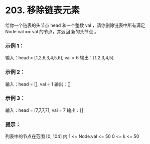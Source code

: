 # 203. 移除链表元素
给你一个链表的头节点 head 和一个整数 val ，请你删除链表中所有满足 Node.val == val 的节点，并返回 新的头节点 。

### 示例 1：
输入：head = [1,2,6,3,4,5,6], val = 6
输出：[1,2,3,4,5]

### 示例 2：
输入：head = [], val = 1
输出：[]

### 示例 3：
输入：head = [7,7,7,7], val = 7
输出：[]
 

### 提示：
列表中的节点在范围 [0, 104] 内
1 <= Node.val <= 50
0 <= k <= 50
